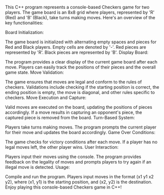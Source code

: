 This C++ program represents a console-based Checkers game for two players. The game board is an 8x8 grid where players, represented by 'R' (Red) and 'B' (Black), take turns making moves. Here's an overview of the key functionalities:

Board Initialization:

The game board is initialized with alternating empty spaces and pieces for Red and Black players.
Empty cells are denoted by '-'.
Red pieces are represented by 'R'.
Black pieces are represented by 'B'.
Display Board:

The program provides a clear display of the current game board after each move.
Players can easily track the positions of their pieces and the overall game state.
Move Validation:

The game ensures that moves are legal and conform to the rules of checkers.
Validations include checking if the starting position is correct, the ending position is empty, the move is diagonal, and other rules specific to checkers.
Move Execution and Capture:

Valid moves are executed on the board, updating the positions of pieces accordingly.
If a move results in capturing an opponent's piece, the captured piece is removed from the board.
Turn-Based System:

Players take turns making moves.
The program prompts the current player for their move and updates the board accordingly.
Game Over Conditions:

The game checks for victory conditions after each move.
If a player has no legal moves left, the other player wins.
User Interaction:

Players input their moves using the console.
The program provides feedback on the legality of moves and prompts players to try again if an illegal move is detected.
Usage:

Compile and run the program.
Players input moves in the format (x1 y1 x2 y2), where (x1, y1) is the starting position, and (x2, y2) is the destination.
Enjoy playing this console-based Checkers game in C++!
